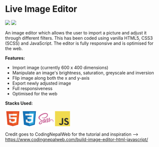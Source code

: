 <h1>Live Image Editor</h1>

![](https://api.checklyhq.com/v1/badges/checks/c8aefcbc-45bc-4b99-b04b-7304a33589bd?style=for-the-badge&theme=dark) ![](https://api.checklyhq.com/v1/badges/checks/c8aefcbc-45bc-4b99-b04b-7304a33589bd?style=for-the-badge&theme=dark&responseTime=true)

An image editor which allows the user to import a picture and adjust it through different filters. This has been coded using vanilla HTML5, CSS3 (SCSS) and JavaScript. The editor is fully responsive and is optimised for the web.

<strong>Features:</strong><br>
  - Import image (currently 600 x 400 dimensions)
  - Manipulate an image's brightness, saturation, greyscale and inversion
  - Flip image along both the x and y-axis
  - Export newly adjusted image
  - Full responsiveness
  - Optimised for the web

<strong>Stacks Used:</strong><br>
<br>
<a target="_blank" rel="noopener noreferrer" href="https://github.com/devicons/devicon/blob/master/icons/html5/html5-original.svg"><img src="https://github.com/devicons/devicon/raw/master/icons/html5/html5-original.svg" alt="html5" width="50" height="50" style="max-width:100%;"></a>
<a target="_blank" rel="noopener noreferrer" href="https://github.com/devicons/devicon/blob/master/icons/css3/css3-original.svg"><img src="https://github.com/devicons/devicon/raw/master/icons/css3/css3-original.svg" alt="css3" width="50" height="50" style="max-width:100%;"></a>
<a target="_blank" rel="noopener noreferrer" href="https://github.com/devicons/devicon/blob/master/icons/sass/sass-original.svg"><img src="https://github.com/devicons/devicon/blob/master/icons/sass/sass-original.svg" alt="sass" width="50" height="50" style="max-width:100%;"></a>
<a target="_blank" rel="noopener noreferrer" href="https://github.com/devicons/devicon/blob/master/icons/javascript/javascript-original.svg"><img src="https://github.com/devicons/devicon/raw/master/icons/javascript/javascript-original.svg" alt="JavaScript" width="50" height="50" style="max-width:100%;"></a>

Credit goes to CodingNepalWeb for the tutorial and inspiration --> https://www.codingnepalweb.com/build-image-editor-html-javascript/
